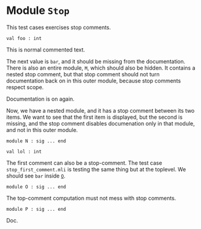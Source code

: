 
# Module `Stop`

This test cases exercises stop comments.

```
val foo : int
```
This is normal commented text.

The next value is `bar`, and it should be missing from the documentation. There is also an entire module, `M`, which should also be hidden. It contains a nested stop comment, but that stop comment should not turn documentation back on in this outer module, because stop comments respect scope.

Documentation is on again.

Now, we have a nested module, and it has a stop comment between its two items. We want to see that the first item is displayed, but the second is missing, and the stop comment disables documenation only in that module, and not in this outer module.

```
module N : sig ... end
```
```
val lol : int
```
The first comment can also be a stop-comment. The test case `stop_first_comment.mli` is testing the same thing but at the toplevel. We should see `bar` inside [`O`](./Stop-O.md).

```
module O : sig ... end
```
The top-comment computation must not mess with stop comments.

```
module P : sig ... end
```
Doc.

